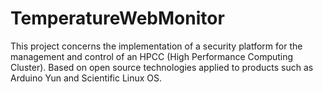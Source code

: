 TemperatureWebMonitor
=====================

This project concerns the implementation of a security platform for the management and control of an HPCC (High Performance Computing Cluster). Based on open source technologies applied to products such as Arduino Yun and Scientific Linux OS.
